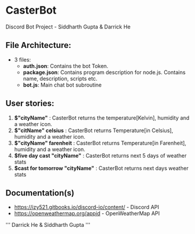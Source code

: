 # CasterBot
Discord Bot Project - Siddharth Gupta & Darrick He

## File Architecture:
  - 3 files:
    - **auth.json**: Contains the bot Token.
    - **package.json**: Contains program description for node.js. Contains name, description, scripts etc.
    - **bot.js**: Main chat bot subroutine
## User stories:
  1. __$"cityName"__ : CasterBot returns the temperature[Kelvin], humidity and a weather icon.
  2. __$"citName" celsius__ : CasterBot returns Temperature[in Celsius], humidity and a weather icon.
  3. __$"cityName" farenheit__ : CasterBot returns Temperature[in Farenheit], humidity and a weather icon.
  4. __$five day cast "cityName"__ : CasterBot returns next 5 days of weather stats
  5. __$cast for tomorrow "cityName"__ : CasterBot returns next days weather stats


## Documentation(s)
  - https://izy521.gitbooks.io/discord-io/content/ - Discord API
  - https://openweathermap.org/appid - OpenWeatherMap API
 
'''
Darrick He
&
Siddharth Gupta
'''
